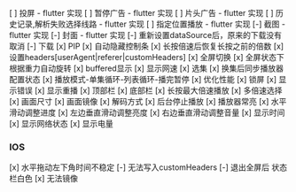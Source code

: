 [ ] 投屏 - flutter 实现
[ ] 暂停广告 - flutter 实现
[ ] 片头广告 - flutter 实现
[ ] 历史记录,解析失败选择线路 - flutter 实现
[ ] 指定位置播放 - flutter 实现
[-] 截图 - flutter 实现
[-] 封面 - flutter 实现
[-] 重新设置dataSource后，原来的下载没有取消
[-] 下载
[x] PIP
[x] 自动隐藏控制条
[x] 长按倍速后恢复长按之前的倍数
[x] 设置headers[userAgent|referer|customHeaders]
[x] 全屏切换
[x] 全屏状态下根据重力自动旋转
[x] buffered显示
[x] 显示网速
[x] 选集
[x] 换集后同步播放器配置状态
[x] 播放模式-单集循环-列表循环-播完暂停
[x] 优化性能
[x] 锁屏
[x] 显示错误
[x] 显示重播
[x] 顶部栏
[x] 底部栏
[x] 长按最大倍速播放
[x] 多倍速选择
[x] 画面尺寸
[x] 画面镜像
[x] 解码方式
[x] 后台停止播放
[x] 播放器常亮
[x] 水平滑动调整进度
[x] 左边垂直滑动调整亮度
[x] 右边垂直滑动调整音量
[x] 显示时间
[x] 显示网络状态
[x] 显示电量


### IOS

[x] 水平拖动左下角时间不稳定
[-] 无法写入customHeaders
[-] 退出全屏后 状态栏白色
[x] 无法镜像